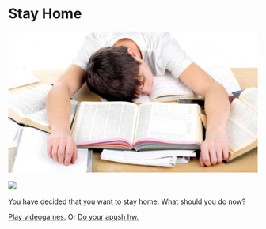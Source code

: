 # Stay Home

![](apush-work.jpg)     

![](playing-videogames)


You have decided that you want to stay home. What should you do now? 

[Play videogames.](hacked.md) 
Or 
[Do your apush hw.](you-get-a-lot-of-work.md)